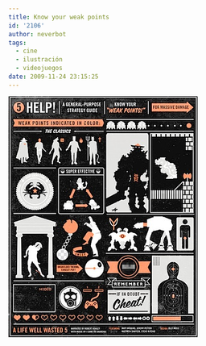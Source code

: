 ```yaml
---
title: Know your weak points
id: '2106'
author: neverbot
tags:
  - cine
  - ilustración
  - videojuegos
date: 2009-11-24 23:15:25
---
```


![200911242314.jpg](./know-your-weak-points/200911242314.jpg)

